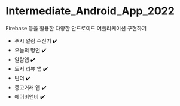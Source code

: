 # Intermediate_Android_App_2022
Firebase 등을 활용한 다양한 안드로이드 어플리케이션 구현하기
- 푸시 알림 수신기 ✔️
- 오늘의 명언 ✔️
- 알람앱 ✔️
- 도서 리뷰 앱 ✔️
- 틴더 ✔️
- 중고거래 앱 ✔️
- 에어비앤비 ✔️
